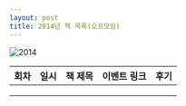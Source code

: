 ```yaml
---
layout: post
title: 2014년 책 목록(오프모임)
---
```


![2014](https://cloud.githubusercontent.com/assets/1955312/12066434/34959f74-b02b-11e5-9332-1e570fe4b0c4.jpg)

| 회차   | 일시   | 책 제목                                   | 이벤트 링크  |              후기                    |
| ----- |:------:| :-------------------------------------|:-------:|:---------------------------------------- |
|   |    |  |  |  |
|   |    |  |  |  |
|   |    |  |  |  |
